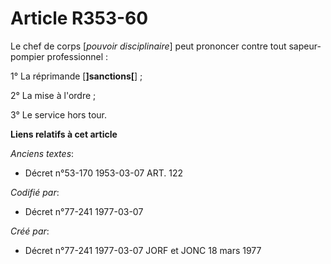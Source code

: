 # Article R353-60

Le chef de corps [*pouvoir disciplinaire*] peut prononcer contre tout sapeur-pompier professionnel :

1° La réprimande [**]sanctions[**] ;

2° La mise à l'ordre ;

3° Le service hors tour.

**Liens relatifs à cet article**

_Anciens textes_:

  - Décret n°53-170 1953-03-07 ART. 122

_Codifié par_:

  - Décret n°77-241 1977-03-07

_Créé par_:

  - Décret n°77-241 1977-03-07 JORF et JONC 18 mars 1977
